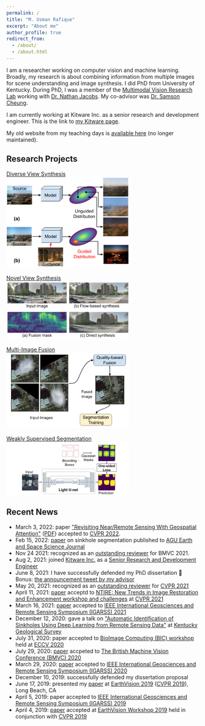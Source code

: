 ```yaml
---
permalink: /
title: "M. Usman Rafique"
excerpt: "About me"
author_profile: true
redirect_from: 
  - /about/
  - /about.html
---
```

I am a researcher working on computer vision and machine learning. Broadly, my research is about combining information from multiple images for scene understanding and image synthesis. I did PhD from University of Kentucky. During PhD, I was a member of the [Multimodal Vision Research Lab](http://mvrl.cs.uky.edu/) working with [Dr. Nathan Jacobs](https://jacobsn.github.io/). My co-advisor was [Dr. Samson Cheung](https://sites.google.com/view/dr-cheung).

I am currently working at Kitware Inc. as a senior research and development engineer. This is the link to [my Kitware page](https://www.kitware.com/usman-rafique/). 

My old website from my teaching days is [available here](https://sites.google.com/site/mtsengg/) (no longer maintained).

## Research Projects
[Diverse View Synthesis](http://urafique.com/un_guided/)
\
<a href="http://urafique.com/un_guided/">
  <img src="/un_guided/overview.png" alt="Un_Guided" width="320"/> 
</a>
\
\
[Novel View Synthesis](http://urafique.com/gaf/)
\
<a href="http://urafique.com/gaf/">
  <img src="/images/GAF_teaser.jpg" alt="GAF" width="320"/> 
</a>
\
\
[Multi-Image Fusion](http://urafique.com/publication/2019-Fusion-CVPRW)
\
<a href="http://urafique.com/publication/2019-Fusion-CVPRW">
  <img src="/images/fusion_teaser.png" alt="Fusion" width="320"/>
</a>
\
\
[Weakly Supervised Segmentation](http://urafique.com/publication/weak-seg)
\
<a href="http://urafique.com/publication/weak-seg">
  <img src="/images/Segmentation_teaser.jpg" alt="Segmentation" width="320"/>
</a>


## Recent News
* March 3, 2022: paper ["Revisiting Near/Remote Sensing With Geospatial Attention"](https://openaccess.thecvf.com/content/CVPR2022/html/Workman_Revisiting_NearRemote_Sensing_With_Geospatial_Attention_CVPR_2022_paper.html) ([PDF](https://openaccess.thecvf.com/content/CVPR2022/papers/Workman_Revisiting_NearRemote_Sensing_With_Geospatial_Attention_CVPR_2022_paper.pdf)) accepted to [CVPR 2022](https://cvpr2022.thecvf.com/).
* Feb 15, 2022: [paper](https://agupubs.onlinelibrary.wiley.com/doi/10.1029/2021EA002195) on sinkhole segmentation published to [AGU Earth and Space Science Journal](https://agupubs.onlinelibrary.wiley.com/)
* Nov 24 2021: recognized as an [outstanding reviewer](https://www.bmvc2021-virtualconference.com/people/reviewers/) for BMVC 2021. 
* Aug 2, 2021: joined [Kitware Inc.](https://www.kitware.com/) as a [Senior Research and Development Engineer](https://www.kitware.com/usman-rafique/)
* June 8, 2021: I have successfully defended my PhD dissertation :confetti_ball: Bonus: [the announcement tweet by my advisor](https://twitter.com/jacobsn/status/1402333514285027328?s=20&t=A7rIlYT_z_pWUba71tuE0w)
* May 20, 2021: recognized as an [outstanding reviewer](http://cvpr2021.thecvf.com/node/184) for [CVPR 2021](http://cvpr2021.thecvf.com/)
* April 11, 2021: [paper](http://urafique.com/un_guided/) acceptd to [NTIRE: New Trends in Image Restoration and Enhancement workshop and challenges](https://data.vision.ee.ethz.ch/cvl/ntire21/) at [CVPR 2021](http://cvpr2021.thecvf.com/)
* March 16, 2021: [paper](https://igarss2021.com/view_paper.php?PaperNum=3559) accepted to [IEEE International Geosciences and Remote Sensing Symposium (IGARSS) 2021](https://igarss2021.com/)
* December 12, 2020: gave a talk on ["Automatic Identification of Sinkholes Using Deep Learning from Remote Sensing Data"](https://www.research.uky.edu/events/kgs-seminar-junfeng-zhu-and-muhammad-u-rafique-automatic-identification-sinkholes-using-deep) at [Kentucky Geological Survey](http://www.uky.edu/KGS/index.php)
* July 31, 2020: paper accepted to [BioImage Computing (BIC) workshop](https://www.bioimagecomputing.com/) held at [ECCV 2020](https://eccv2020.eu/)
* July 29, 2020: [paper](http://urafique.com/gaf/) accpeted to [The British Machine Vision Conference (BMVC) 2020](https://bmvc2020.github.io/)
* March 29, 2020: [paper](http://urafique.com/cloud20/) accepted to [IEEE International Geosciences and Remote Sensing Symposium (IGARSS) 2020](https://igarss2020.org/)
* December 10, 2019: successfully defended my dissertation proposal 
* June 17, 2019: presented my [paper](http://urafique.com/publication/2019-Fusion-CVPRW) at [EarthVision 2019](https://www.grss-ieee.org/earthvision2019/) ([CVPR 2019](http://cvpr2019.thecvf.com/)), Long Beach, CA
* April 5, 2019: paper accepted to [IEEE International Geosciences and Remote Sensing Symposium (IGARSS) 2019](https://igarss2019.org/Default.asp)
* April 4, 2019: [paper](http://urafique.com/publication/2019-Fusion-CVPRW) accepted at [EarthVision Workshop 2019](https://www.grss-ieee.org/earthvision2019/) held in conjunction with [CVPR 2019](http://cvpr2019.thecvf.com/)
